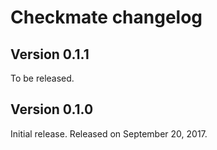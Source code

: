 Checkmate changelog
===================

Version 0.1.1
-------------

To be released.


Version 0.1.0
-------------

Initial release.  Released on September 20, 2017.
